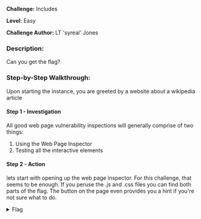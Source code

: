 **Challenge:** Includes

**Level:** Easy

**Challenge Author:** LT 'syreal' Jones

### Description: 
Can you get the flag?

### Step-by-Step Walkthrough:
Upon starting the instance, you are greeted by a website about a wikipedia article

#### Step 1 - Investigation
All good web page vulnerability inspections will generally comprise of two things:

1. Using the Web Page Inspector
2. Testing all the interactive elements

#### Step 2 - Action
lets start with opening up the web page inspector. For this challenge, that seems to be enough. If you peruse the .js and .css files you can find both parts of the flag. The button on the page even provides you a hint if you're not sure what to do.

<details><summary>Flag</summary>
    <pre>
    picoCTF{1nclu51v17y_1of2_f7w_2of2_df589022}
    </pre>
   </details>
